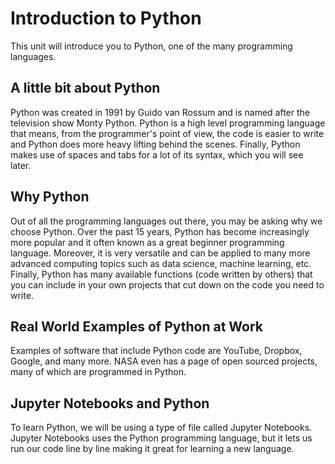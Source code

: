 # Introduction to Python

This unit will introduce you to Python, one of the many programming languages.

## A little bit about Python

Python was created in 1991 by Guido van Rossum and is named after the television show Monty Python. Python is a high level programming language that means, from the programmer's point of view, the code is easier to write and Python does more heavy lifting behind the scenes. Finally, Python makes use of spaces and tabs for a lot of its syntax, which you will see later.

## Why Python

Out of all the programming languages out there, you may be asking why we choose Python. Over the past 15 years, Python has become increasingly more popular and it often known as a great beginner programming language. Moreover, it is very versatile and can be applied to many more advanced computing topics such as data science, machine learning, etc. Finally, Python has many available functions (code written by others) that you can include in your own projects that cut down on the code you need to write.

## Real World Examples of Python at Work

Examples of software that include Python code are YouTube, Dropbox, Google, and many more. NASA even has a page of open sourced projects, many of which are programmed in Python.

## Jupyter Notebooks and Python

To learn Python, we will be using a type of file called Jupyter Notebooks. Jupyter Notebooks uses the Python programming language, but it lets us run our code line by line making it great for learning a new language.
